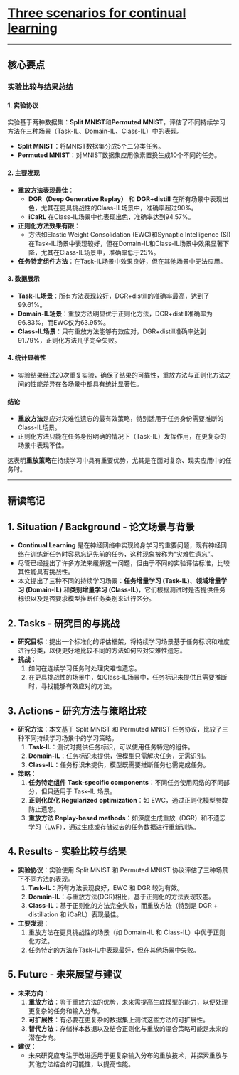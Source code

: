 #  [Three scenarios for continual learning](https://arxiv.org/abs/1904.07734)

----

## 核心要点

### 实验比较与结果总结

#### **1. 实验协议**

实验基于两种数据集：**Split MNIST**和**Permuted MNIST**，评估了不同持续学习方法在三种场景（Task-IL、Domain-IL、Class-IL）中的表现。
- **Split MNIST**：将MNIST数据集分成5个二分类任务。
- **Permuted MNIST**：对MNIST数据集应用像素置换生成10个不同的任务。

#### **2. 主要发现**
- **重放方法表现最佳**：
  - **DGR（Deep Generative Replay）** 和 **DGR+distill** 在所有场景中表现出色，尤其在更具挑战性的Class-IL场景中，准确率超过90%。
  - **iCaRL** 在Class-IL场景中也表现出色，准确率达到94.57%。
- **正则化方法效果有限**：
  - 方法如Elastic Weight Consolidation (EWC)和Synaptic Intelligence (SI)在Task-IL场景中表现较好，但在Domain-IL和Class-IL场景中效果显著下降，尤其在Class-IL场景中，准确率低于25%。
- **任务特定组件方法**：在Task-IL场景中效果良好，但在其他场景中无法应用。

#### **3. 数据展示**
- **Task-IL场景**：所有方法表现较好，DGR+distill的准确率最高，达到了99.61%。
- **Domain-IL场景**：重放方法明显优于正则化方法，DGR+distill准确率为96.83%，而EWC仅为63.95%。
- **Class-IL场景**：只有重放方法能够有效应对，DGR+distill准确率达到91.79%，正则化方法几乎完全失败。

#### **4. 统计显著性**
- 实验结果经过20次重复实验，确保了结果的可靠性，重放方法与正则化方法之间的性能差异在各场景中都具有统计显著性。

#### **结论**
- **重放方法**是应对灾难性遗忘的最有效策略，特别适用于任务身份需要推断的Class-IL场景。
- 正则化方法只能在任务身份明确的情况下（Task-IL）发挥作用，在更复杂的场景中表现不佳。

这表明**重放策略**在持续学习中具有重要优势，尤其是在面对复杂、现实应用中的任务时。




---

## 精读笔记

## 1. **Situation / Background - 论文场景与背景**

- **Continual Learning** 是在神经网络中实现终身学习的重要问题，现有神经网络在训练新任务时容易忘记先前的任务，这种现象被称为“灾难性遗忘”。
- 尽管已经提出了许多方法来缓解这一问题，但由于不同的实验评估标准，比较其性能具有挑战性。
- 本文提出了三种不同的持续学习场景：**任务增量学习 (Task-IL)**、**领域增量学习 (Domain-IL)** 和**类别增量学习 (Class-IL)**，它们根据测试时是否提供任务标识以及是否要求模型推断任务类别来进行区分。

## 2. **Tasks - 研究目的与挑战**

- **研究目标**：提出一个标准化的评估框架，将持续学习场景基于任务标识和难度进行分类，以便更好地比较不同的方法如何应对灾难性遗忘。
- **挑战**：
  1. 如何在连续学习任务时处理灾难性遗忘。
  2. 在更具挑战性的场景中，如Class-IL场景中，任务标识未提供且需要推断时，寻找能够有效应对的方法。

## 3. **Actions - 研究方法与策略比较**

- **研究方法**：本文基于 Split MNIST 和 Permuted MNIST 任务协议，比较了三种不同持续学习场景中的学习策略。
  1. **Task-IL**：测试时提供任务标识，可以使用任务特定的组件。
  2. **Domain-IL**：任务标识未提供，但模型只需解决任务，无需识别。
  3. **Class-IL**：任务标识未提供，模型既需要推断任务也需完成任务。
- **策略**：
  1. **任务特定组件** **Task-specific components**：不同任务使用网络的不同部分，但只适用于 Task-IL 场景。
  2. **正则化优化** **Regularized optimization**：如 EWC，通过正则化模型参数防止遗忘。
  3. **重放方法** **Replay-based methods**：如深度生成重放（DGR）和不遗忘学习（LwF），通过生成或存储过去的任务数据进行重新训练。

## 4. **Results - 实验比较与结果**

- **实验协议**：实验使用 Split MNIST 和 Permuted MNIST 协议评估了三种场景下不同方法的表现。
  1. **Task-IL**：所有方法表现良好，EWC 和 DGR 较为有效。
  2. **Domain-IL**：与重放方法(DGR)相比，基于正则化的方法表现较差。
  3. **Class-IL**：基于正则化的方法完全失败，而重放方法（特别是 DGR + distillation 和 iCaRL）表现最佳。
- **主要发现**：
  1. 重放方法在更具挑战性的场景（如 Domain-IL 和 Class-IL）中优于正则化方法。
  2. 任务特定的方法在Task-IL中表现最好，但在其他场景中失败。

## 5. **Future - 未来展望与建议**

- **未来方向**：
  1. **重放方法**：鉴于重放方法的优势，未来需提高生成模型的能力，以便处理更复杂的任务和输入分布。
  2. **可扩展性**：有必要在更复杂的数据集上测试这些方法的可扩展性。
  3. **替代方法**：存储样本数据以及结合正则化与重放的混合策略可能是未来的潜在方向。
- **建议**：
  - 未来研究应专注于改进适用于更复杂输入分布的重放技术，并探索重放与其他方法结合的可能性，以提高性能。

